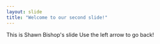 ```yaml
---
layout: slide
title: "Welcome to our second slide!"
---
```

This is Shawn Bishop's slide
Use the left arrow to go back!
